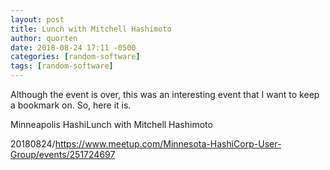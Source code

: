 ```yaml
---
layout: post
title: Lunch with Mitchell Hashimoto
author: quorten
date: 2018-08-24 17:11 -0500
categories: [random-software]
tags: [random-software]
---
```


Although the event is over, this was an interesting event that I want
to keep a bookmark on.  So, here it is.

Minneapolis HashiLunch with Mitchell Hashimoto

20180824/https://www.meetup.com/Minnesota-HashiCorp-User-Group/events/251724697
